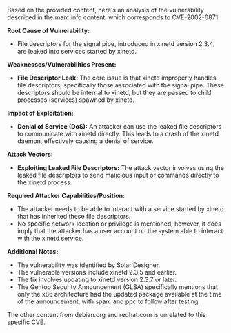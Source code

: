 Based on the provided content, here's an analysis of the vulnerability described in the marc.info content, which corresponds to CVE-2002-0871:

**Root Cause of Vulnerability:**

*   File descriptors for the signal pipe, introduced in xinetd version 2.3.4, are leaked into services started by xinetd.

**Weaknesses/Vulnerabilities Present:**

*   **File Descriptor Leak:** The core issue is that xinetd improperly handles file descriptors, specifically those associated with the signal pipe. These descriptors should be internal to xinetd, but they are passed to child processes (services) spawned by xinetd.

**Impact of Exploitation:**

*   **Denial of Service (DoS):** An attacker can use the leaked file descriptors to communicate with xinetd directly. This leads to a crash of the xinetd daemon, effectively causing a denial of service.

**Attack Vectors:**

*   **Exploiting Leaked File Descriptors:** The attack vector involves using the leaked file descriptors to send malicious input or commands directly to the xinetd process.

**Required Attacker Capabilities/Position:**

*   The attacker needs to be able to interact with a service started by xinetd that has inherited these file descriptors.
*   No specific network location or privilege is mentioned, however, it does imply that the attacker has a user account on the system able to interact with the xinetd service.

**Additional Notes:**

*   The vulnerability was identified by Solar Designer.
*   The vulnerable versions include xinetd 2.3.5 and earlier.
*   The fix involves updating to xinetd version 2.3.7 or later.
*   The Gentoo Security Announcement (GLSA) specifically mentions that only the x86 architecture had the updated package available at the time of the announcement, with sparc and ppc to follow after testing.

The other content from debian.org and redhat.com is unrelated to this specific CVE.